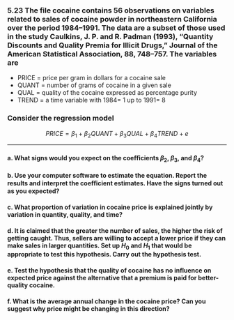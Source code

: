 ### 5.23 The file cocaine contains 56 observations on variables related to sales of cocaine powder in northeastern California over the period 1984–1991. The data are a subset of those used in the study Caulkins, J. P. and R. Padman (1993), “Quantity Discounts and Quality Premia for Illicit Drugs,” Journal of the American Statistical Association, 88, 748–757. The variables are 

- PRICE = price per gram in dollars for a cocaine sale
- QUANT = number of grams of cocaine in a given sale
- QUAL = quality of the cocaine expressed as percentage purity
- TREND = a time variable with 1984= 1 up to 1991= 8
### Consider the regression model 
$$
PRICE = \beta_1 + \beta_2 QUANT + \beta_3 QUAL + \beta_4 TREND +e
$$

--- 

#### a. What signs would you expect on the coeﬃcients $\beta_2$, $\beta_3$, and $\beta_4$?

#### b. Use your computer software to estimate the equation. Report the results and interpret the coeﬃcient estimates. Have the signs turned out as you expected?

#### c. What proportion of variation in cocaine price is explained jointly by variation in quantity, quality, and time?

#### d. It is claimed that the greater the number of sales, the higher the risk of getting caught. Thus, sellers are willing to accept a lower price if they can make sales in larger quantities. Set up $H_0$ and $H_1$ that would be appropriate to test this hypothesis. Carry out the hypothesis test.

#### e. Test the hypothesis that the quality of cocaine has no influence on expected price against the alternative that a premium is paid for better-quality cocaine.

#### f. What is the average annual change in the cocaine price? Can you suggest why price might be changing in this direction?

